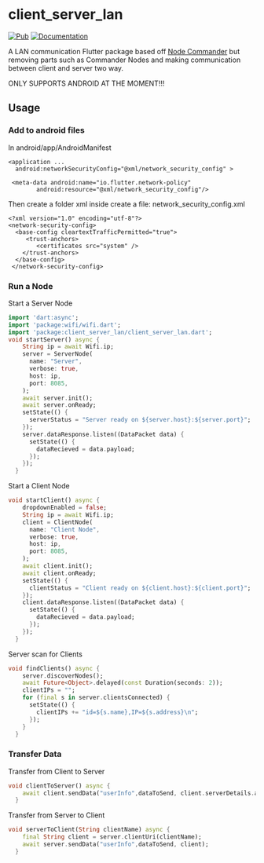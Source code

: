 # client_server_lan

[![Pub](https://img.shields.io/pub/v/client_server_lan.svg)](https://pub.dev/packages/client_server_lan)
[![Documentation](https://img.shields.io/badge/API-reference-blue)](https://pub.dev/documentation/client_server_lan/latest/client_server_lan/client_server_lan-library.html)

A LAN communication Flutter package based off [Node Commander](https://github.com/synw/nodecommander) but removing parts such as Commander Nodes and making communication between client and server two way.

ONLY SUPPORTS ANDROID AT THE MOMENT!!!

## Usage
### Add to android files

In android/app/AndroidManifest

```
<application ...
  android:networkSecurityConfig="@xml/network_security_config" >

 <meta-data android:name="io.flutter.network-policy"
        android:resource="@xml/network_security_config"/>
```

Then create a folder xml inside create a file: network_security_config.xml
```
<?xml version="1.0" encoding="utf-8"?>
<network-security-config>
  <base-config cleartextTrafficPermitted="true">
     <trust-anchors>
        <certificates src="system" />
    </trust-anchors>
  </base-config>
 </network-security-config>
```


### Run a Node

Start a Server Node

```dart
import 'dart:async';
import 'package:wifi/wifi.dart';
import 'package:client_server_lan/client_server_lan.dart';
void startServer() async {
    String ip = await Wifi.ip;
    server = ServerNode(
      name: "Server",
      verbose: true,
      host: ip,
      port: 8085,
    );
    await server.init();
    await server.onReady;
    setState(() {
      serverStatus = "Server ready on ${server.host}:${server.port}";
    });
    server.dataResponse.listen((DataPacket data) {
      setState(() {
        dataRecieved = data.payload;
      });
    });
  }
```
Start a Client Node

```dart
void startClient() async {
    dropdownEnabled = false;
    String ip = await Wifi.ip;
    client = ClientNode(
      name: "Client Node",
      verbose: true,
      host: ip,
      port: 8085,
    );
    await client.init();
    await client.onReady;
    setState(() {
      clientStatus = "Client ready on ${client.host}:${client.port}";
    });
    client.dataResponse.listen((DataPacket data) {
      setState(() {
        dataRecieved = data.payload;
      });
    });
  }
```
Server scan for Clients

```dart
void findClients() async {
    server.discoverNodes();
    await Future<Object>.delayed(const Duration(seconds: 2));
    clientIPs = "";
    for (final s in server.clientsConnected) {
      setState(() {
        clientIPs += "id=${s.name},IP=${s.address}\n";
      });
    }
  }
```

### Transfer Data

Transfer from Client to Server

```dart
void clientToServer() async {
    await client.sendData("userInfo",dataToSend, client.serverDetails.address);
  }
```

Transfer from Server to Client

```dart
void serverToClient(String clientName) async {
    final String client = server.clientUri(clientName);
    await server.sendData("userInfo",dataToSend, client);
  }
```

